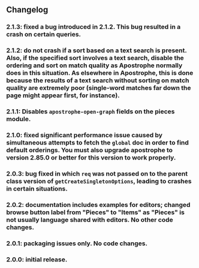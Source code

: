 ## Changelog

### 2.1.3: fixed a bug introduced in 2.1.2. This bug resulted in a crash on certain queries.

### 2.1.2: do not crash if a sort based on a text search is present. Also, if the specified sort involves a text search, disable the ordering and sort on match quality as Apostrophe normally does in this situation. As elsewhere in Apostrophe, this is done because the results of a text search without sorting on match quality are extremely poor (single-word matches far down the page might appear first, for instance).

### 2.1.1: Disables `apostrophe-open-graph` fields on the pieces module.

### 2.1.0: fixed significant performance issue caused by simultaneous attempts to fetch the `global` doc in order to find default orderings. **You must also upgrade apostrophe to version 2.85.0 or better** for this version to work properly.

### 2.0.3: bug fixed in which `req` was not passed on to the parent class version of `getCreateSingletonOptions`, leading to crashes in certain situations.

### 2.0.2: documentation includes examples for editors; changed browse button label from "Pieces" to "Items" as "Pieces" is not usually language shared with editors. No other code changes.

### 2.0.1: packaging issues only. No code changes.

### 2.0.0: initial release.

